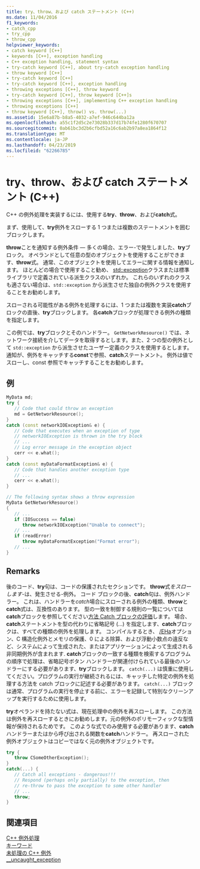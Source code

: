 ```yaml
---
title: try、throw、および catch ステートメント (C++)
ms.date: 11/04/2016
f1_keywords:
- catch_cpp
- try_cpp
- throw_cpp
helpviewer_keywords:
- catch keyword [C++]
- keywords [C++], exception handling
- C++ exception handling, statement syntax
- try-catch keyword [C++], about try-catch exception handling
- throw keyword [C++]
- try-catch keyword [C++]
- try-catch keyword [C++], exception handling
- throwing exceptions [C++], throw keyword
- try-catch keyword [C++], throw keyword [C++]s
- throwing exceptions [C++], implementing C++ exception handling
- throwing exceptions [C++]
- throw keyword [C++], throw() vs. throw(...)
ms.assetid: 15e6a87b-b8a5-4032-a7ef-946c644ba12a
ms.openlocfilehash: a55c1f2d5c2e73028b337d17b74fe1280f670707
ms.sourcegitcommit: 0ab61bc3d2b6cfbd52a16c6ab2b97a8ea1864f12
ms.translationtype: MT
ms.contentlocale: ja-JP
ms.lasthandoff: 04/23/2019
ms.locfileid: "62266785"
---
```

# <a name="try-throw-and-catch-statements-c"></a>try、throw、および catch ステートメント (C++)

C++ の例外処理を実装するには、使用する**try**、**throw**、および**catch**式。

まず、使用して、**try**例外をスローする 1 つまたは複数のステートメントを囲むブロックします。

**throw**ことを通知する例外条件 — 多くの場合、エラー-で発生しました、**try**ブロック。 オペランドとして任意の型のオブジェクトを使用することができます、**throw**式。 通常、このオブジェクトを使用してエラーに関する情報を通知します。 ほとんどの場合で使用すること勧め、 [std::exception](../standard-library/exception-class.md)クラスまたは標準ライブラリで定義されている派生クラスのいずれか。 これらのいずれのクラスも適さない場合は、`std::exception` から派生させた独自の例外クラスを使用することをお勧めします。

スローされる可能性がある例外を処理するには、1 つまたは複数を実装**catch**ブロックの直後、**try**ブロックします。 各**catch**ブロックが処理できる例外の種類を指定します。

この例では、**try**ブロックとそのハンドラー。 `GetNetworkResource()` では、ネットワーク接続を介してデータを取得するとします。また、2 つの型の例外として `std::exception` から派生させたユーザー定義のクラスを使用するとします。 通知が、例外をキャッチする**const**で参照、**catch**ステートメント。 例外は値でスローし、const 参照でキャッチすることをお勧めします。

## <a name="example"></a>例

```cpp
MyData md;
try {
   // Code that could throw an exception
   md = GetNetworkResource();
}
catch (const networkIOException& e) {
   // Code that executes when an exception of type
   // networkIOException is thrown in the try block
   // ...
   // Log error message in the exception object
   cerr << e.what();
}
catch (const myDataFormatException& e) {
   // Code that handles another exception type
   // ...
   cerr << e.what();
}

// The following syntax shows a throw expression
MyData GetNetworkResource()
{
   // ...
   if (IOSuccess == false)
      throw networkIOException("Unable to connect");
   // ...
   if (readError)
      throw myDataFormatException("Format error");
   // ...
}
```

## <a name="remarks"></a>Remarks

後のコード、**try**句は、コードの保護されたセクションです。 **throw**式*をスローします*-は、発生させる-例外。 コード ブロックの後、**catch**句は、例外ハンドラー。 これは、ハンドラーを*catch*場合にスローされる例外の種類、**throw**と**catch**式は、互換性のあります。 型の一致を制御する規則の一覧については**catch**ブロックを参照してください[方法 Catch ブロックの評価](../cpp/how-catch-blocks-are-evaluated-cpp.md)します。 場合、**catch**ステートメントを型の代わりに省略記号 (...) を指定します、**catch**ブロックは、すべての種類の例外を処理します。 コンパイルするとき、 [/EHa](../build/reference/eh-exception-handling-model.md)オプション、C 構造化例外とメモリの保護、0 による除算、および浮動小数点の違反など、システムによって生成された、またはアプリケーションによって生成される非同期例外が含まれます. **catch**ブロックの一致する種類を検索するプログラムの順序で処理は、省略記号ボタン ハンドラーが関連付けられている最後のハンドラーにする必要があります、**try**ブロックします。 `catch(...)` は慎重に使用してください。プログラムの実行が継続されるには、キャッチした特定の例外を処理する方法を catch ブロックに記述する必要があります。 `catch(...)` ブロックは通常、プログラムの実行を停止する前に、エラーを記録して特別なクリーンアップを実行するために使用します。

**try**オペランドを持たない式は、現在処理中の例外を再スローします。 この方法は例外を再スローするときにお勧めします。元の例外のポリモーフィックな型情報が保持されるためです。 このような式でのみ使用する必要があります、**catch**ハンドラーまたはから呼び出される関数を**catch**ハンドラー。 再スローされた例外オブジェクトはコピーではなく元の例外オブジェクトです。

```cpp
try {
   throw CSomeOtherException();
}
catch(...) {
   // Catch all exceptions - dangerous!!!
   // Respond (perhaps only partially) to the exception, then
   // re-throw to pass the exception to some other handler
   // ...
   throw;
}
```

## <a name="see-also"></a>関連項目

[C++ 例外処理](../cpp/cpp-exception-handling.md)<br/>
[キーワード](../cpp/keywords-cpp.md)<br/>
[未処理の C++ 例外](../cpp/unhandled-cpp-exceptions.md)<br/>
[__uncaught_exception](../c-runtime-library/reference/uncaught-exception.md)